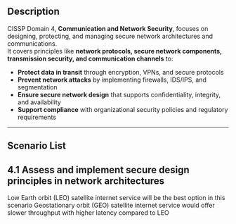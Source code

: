 
## Description  
CISSP Domain 4, **Communication and Network Security**, focuses on designing, protecting, and managing secure network architectures and communications.  
It covers principles like **network protocols, secure network components, transmission security, and communication channels** to:  

- **Protect data in transit** through encryption, VPNs, and secure protocols  
- **Prevent network attacks** by implementing firewalls, IDS/IPS, and segmentation  
- **Ensure secure network design** that supports confidentiality, integrity, and availability  
- **Support compliance** with organizational security policies and regulatory requirements

---

## Scenario List  



## 4.1 Assess and implement secure design principles in network architectures
Low Earth orbit (LEO) satellite internet service will be the best option in this scenario
Geostationary orbit (GEO) satellite internet service would offer slower throughput with higher latency compared to LEO
